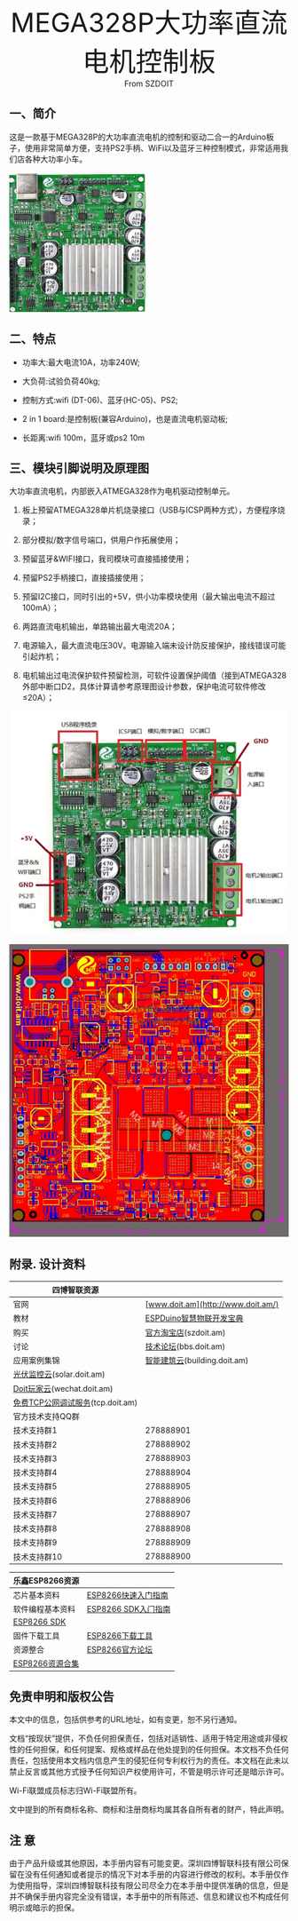 <center><font size=10> MEGA328P大功率直流电机控制板</center></font>
<center> From SZDOIT</center>



## 一、简介

这是一款基于MEGA328P的大功率直流电机的控制和驱动二合一的Arduino板子，使用非常简单方便，支持PS2手柄、WiFi以及蓝牙三种控制模式，非常适用我们店各种大功率小车。

![img](https://github.com/SmartArduino/zhdocs/raw/master/zhControlPanel/ArduinoBigPowerBoard/wps1.png) 

## 二、特点

- 功率大:最大电流10A，功率240W;

- 大负荷:试验负荷40kg;

- 控制方式:wifi (DT-06)、蓝牙(HC-05)、PS2;

- 2 in 1 board:是控制板(兼容Arduino)，也是直流电机驱动板;

- 长距离:wifi 100m，蓝牙或ps2 10m

## 三、模块引脚说明及原理图

大功率直流电机，内部嵌入ATMEGA328作为电机驱动控制单元。

1. 板上预留ATMEGA328单片机烧录接口（USB与ICSP两种方式），方便程序烧录；

2. 部分模拟/数字信号端口，供用户作拓展使用；

3. 预留蓝牙&WIFI接口，我司模块可直接插接使用；

4. 预留PS2手柄接口，直接插接使用；

5. 预留I2C接口，同时引出的+5V，供小功率模块使用（最大输出电流不超过100mA）；

6. 两路直流电机输出，单路输出最大电流20A；

7. 电源输入，最大直流电压30V。电源输入端未设计防反接保护，接线错误可能引起炸机；

8. 电机输出过电流保护软件预留检测，可软件设置保护阈值（接到ATMEGA328外部中断口D2，具体计算请参考原理图设计参数，保护电流可软件修改≤20A）；

![img](https://github.com/SmartArduino/zhdocs/raw/master/zhControlPanel/ArduinoBigPowerBoard/wps2.jpg) 

![img](https://github.com/SmartArduino/zhdocs/raw/master/zhControlPanel/ArduinoBigPowerBoard/wps3.jpg)

 

## 附录. 设计资料

| 四博智联资源                                           |                                                              |
| ------------------------------------------------------ | ------------------------------------------------------------ |
| 官网                                                   | [www.doit.am](http://www.doit.am/)                           |
| 教材                                                   | [ESPDuino智慧物联开发宝典](https://item.taobao.com/item.htm?spm=a1z10.3-c.w4002-7420449993.9.Bgp1Ll&id=520583000610) |
| 购买                                                   | [官方淘宝店](https://szdoit.taobao.com/)(szdoit.am)          |
| 讨论                                                   | [技术论坛](http://bbs.doit.am/forum.php)(bbs.doit.am)        |
| 应用案例集锦                                           | [智能建筑云](http://building.doit.am)(building.doit.am)      |
| [光伏监控云](http://solar.doit.am)(solar.doit.am)      |                                                              |
| [Doit玩家云](http://wechat.doit.am)(wechat.doit.am)    |                                                              |
| [免费TCP公网调试服务](http://tcp.doit.am)(tcp.doit.am) |                                                              |
| 官方技术支持QQ群                                       |                                                              |
| 技术支持群1                                            | 278888901                                                    |
| 技术支持群2                                            | 278888902                                                    |
| 技术支持群3                                            | 278888903                                                    |
| 技术支持群4                                            | 278888904                                                    |
| 技术支持群5                                            | 278888905                                                    |
| 技术支持群6                                            | 278888906                                                    |
| 技术支持群7                                            | 278888907                                                    |
| 技术支持群8                                            | 278888908                                                    |
| 技术支持群9                                            | 278888909                                                    |
| 技术支持群10                                           | 278888900                                                    |

| 乐鑫ESP8266资源                                              |                                                              |
| ------------------------------------------------------------ | ------------------------------------------------------------ |
| 芯片基本资料                                                 | [ESP8266快速入门指南](http://espressif.com/sites/default/files/documentation/esp8266_quick_start_guide_cn.pdf) |
| 软件编程基本资料                                             | [ESP8266 SDK⼊⻔指南](http://espressif.com/sites/default/files/documentation/2a-esp8266-sdk_getting_started_guide_cn.pdf) |
| [ESP8266 SDK](http://www.espressif.com/zh-hans/support/download/sdks-demos?keys=&field_type_tid[]=14) |                                                              |
| 固件下载工具                                                 | [ESP8266下载⼯具](http://www.espressif.com/zh-hans/support/download/other-tools?keys=&field_type_tid[]=14) |
| 资源整合                                                     | [ESP8266官⽅论坛](http://bbs.espressif.com/)                 |
| [ESP8266资源合集](http://www.espressif.com/zh-hans/products/hardware/esp8266ex/resources) |                                                              |

## 免责申明和版权公告

本文中的信息，包括供参考的URL地址，如有变更，恕不另行通知。 

文档“按现状”提供，不负任何担保责任，包括对适销性、适用于特定用途或非侵权性的任何担保，和任何提案、规格或样品在他处提到的任何担保。本文档不负任何责任，包括使用本文档内信息产生的侵犯任何专利权行为的责任。本文档在此未以禁止反言或其他方式授予任何知识产权使用许可，不管是明示许可还是暗示许可。 

Wi-Fi联盟成员标志归Wi-Fi联盟所有。

文中提到的所有商标名称、商标和注册商标均属其各自所有者的财产，特此声明。 

## 注 意

由于产品升级或其他原因，本手册内容有可能变更。深圳四博智联科技有限公司保留在没有任何通知或者提示的情况下对本手册的内容进行修改的权利。本手册仅作为使用指导，深圳四博智联科技有限公司尽全力在本手册中提供准确的信息，但是并不确保手册内容完全没有错误，本手册中的所有陈述、信息和建议也不构成任何明示或暗示的担保。